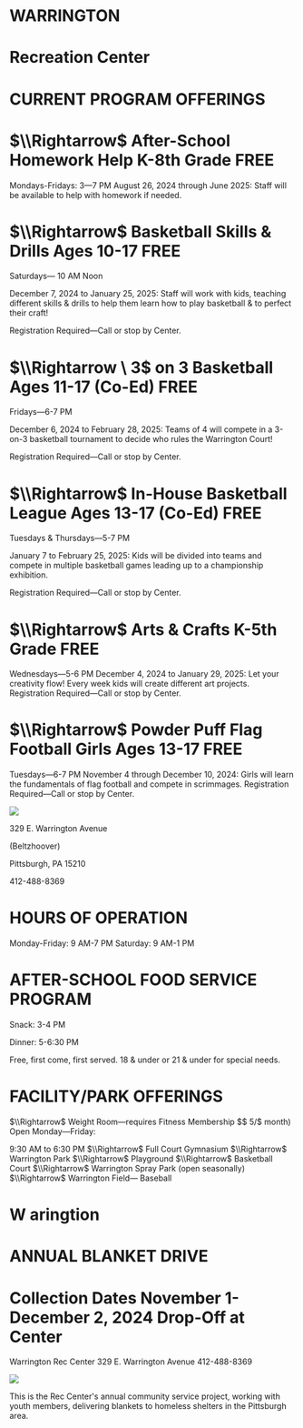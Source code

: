 # WARRINGTON

# Recreation Center

# CURRENT PROGRAM OFFERINGS

# $\\Rightarrow$ After-School Homework Help K-8th Grade FREE

Mondays-Fridays: 3—7 PM August 26, 2024 through June 2025: Staff will be available to help with homework if needed.

# $\\Rightarrow$ Basketball Skills & Drills Ages 10-17 FREE

Saturdays— 10 AM Noon

December 7, 2024 to January 25, 2025: Staff will work with kids, teaching different skills & drills to help them learn how to play basketball & to perfect their craft!

Registration Required—Call or stop by Center.

# $\\Rightarrow \ 3$ on 3 Basketball Ages 11-17 (Co-Ed) FREE

Fridays—6-7 PM

December 6, 2024 to February 28, 2025: Teams of 4 will compete in a 3-on-3 basketball tournament to decide who rules the Warrington Court!

Registration Required—Call or stop by Center.

# $\\Rightarrow$ In-House Basketball League Ages 13-17 (Co-Ed) FREE

Tuesdays & Thursdays—5-7 PM

January 7 to February 25, 2025: Kids will be divided into teams and compete in multiple basketball games leading up to a championship exhibition.

Registration Required—Call or stop by Center.

# $\\Rightarrow$ Arts & Crafts K-5th Grade FREE

Wednesdays—5-6 PM December 4, 2024 to January 29, 2025: Let your creativity flow! Every week kids will create different art projects. Registration Required—Call or stop by Center.

# $\\Rightarrow$ Powder Puff Flag Football Girls Ages 13-17 FREE

Tuesdays—6-7 PM November 4 through December 10, 2024: Girls will learn the fundamentals of flag football and compete in scrimmages. Registration Required—Call or stop by Center.

![](https://www.pittsburghpa.gov/files/assets/city/v/1/parks/documents/rec-witner-2024-25/images/a3a27748f9fbfde7a20568302873b82859b0db8985741d3c38374ecc664e272c.jpg)

329 E. Warrington Avenue

(Beltzhoover)

Pittsburgh, PA 15210

412-488-8369

# HOURS OF OPERATION

Monday-Friday: 9 AM-7 PM Saturday: 9 AM-1 PM

# AFTER-SCHOOL FOOD SERVICE PROGRAM

Snack: 3-4 PM

Dinner: 5-6:30 PM

Free, first come, first served. 18 & under or 21 & under for special needs.

# FACILITY/PARK OFFERINGS

$\\Rightarrow$ Weight Room—requires Fitness Membership $$ 5/$ month) Open Monday—Friday:

9:30 AM to 6:30 PM $\\Rightarrow$ Full Court Gymnasium $\\Rightarrow$ Warrington Park $\\Rightarrow$ Playground $\\Rightarrow$ Basketball Court $\\Rightarrow$ Warrington Spray Park (open seasonally) $\\Rightarrow$ Warrington Field— Baseball

# W aringtion

# ANNUAL BLANKET DRIVE

# Collection Dates November 1-December 2, 2024 Drop-Off at Center

Warrington Rec Center 329 E. Warrington Avenue 412-488-8369

![](https://www.pittsburghpa.gov/files/assets/city/v/1/parks/documents/rec-witner-2024-25/images/1f8005e99f9f4f01d3b1b54dd33fc9d46e9ef16aac1b24fd933792b5e43c6d42.jpg)

This is the Rec Center's annual community service project, working with youth members, delivering blankets to homeless shelters in the Pittsburgh area.
